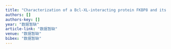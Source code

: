 ```yaml
---
title: "Characterization of a Bcl-XL-interacting protein FKBP8 and its splice variant in human RPE cells"
authors: []
authors-key: []
year: "数据暂缺"
article-link: "数据暂缺"
venue: "数据暂缺"
bibex: "数据暂缺"
---
```

